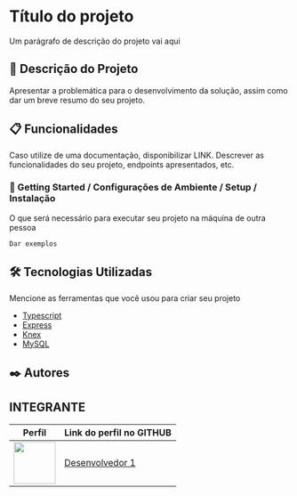 

# Título do projeto

Um parágrafo de descrição do projeto vai aqui

## 🚀 Descrição do Projeto

Apresentar a problemática para o desenvolvimento da solução, assim como dar um breve resumo do seu projeto.

## 📋 Funcionalidades

Caso utilize de uma documentação, disponibilizar LINK.
Descrever as funcionalidades do seu projeto, endpoints apresentados, etc.

### 🔧 Getting Started / Configurações de Ambiente / Setup / Instalação

O que será necessário para executar seu projeto na máquina de outra pessoa

```
Dar exemplos
```

## 🛠️ Tecnologias Utilizadas

Mencione as ferramentas que você usou para criar seu projeto

* [Typescript](https://www.typescriptlang.org/docs/)
* [Express](https://expressjs.com/)
* [Knex](https://knexjs.org/)
* [MySQL](https://www.mysql.com/)

## ✒️ Autores

## INTEGRANTE
Perfil      | Link do perfil no GITHUB
--------- | ------
[<img src="https://avatars.githubusercontent.com/desenvolvedor1" width="75px;"/>](https://github.com/Lakshmi-Monteiro-Bittencourt) | [Desenvolvedor 1](https://github.com/desenvolvedor1)




